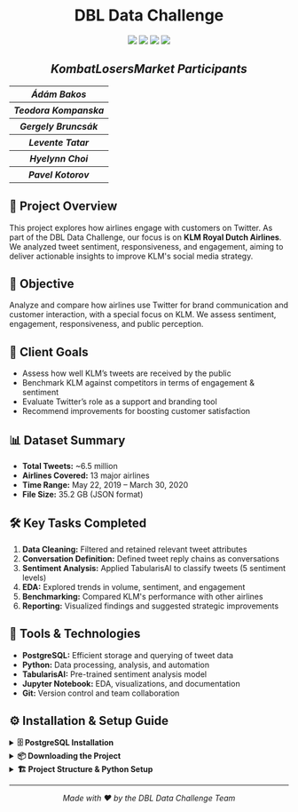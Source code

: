 <h1 align="center">DBL Data Challenge</h1>
<p align = "center">
   <img src = "https://img.shields.io/github/languages/count/TNKompanska19/DBL_KombatLosersMarket?style=for-the-badge">
   <img src = "https://img.shields.io/github/repo-size/TNKompanska19/DBL_KombatLosersMarket?style=for-the-badge">
   <img src = "https://img.shields.io/github/last-commit/TNKompanska19/DBL_KombatLosersMarket?style=for-the-badge">
   <img src = "https://img.shields.io/github/languages/top/TNKompanska19/DBL_KombatLosersMarket?style=for-the-badge">
</p>
<h2 align="center"><i>KombatLosersMarket Participants</i></h2>
  <table align="center">
  <tr>
    <th><i>Ádám Bakos</i></th>
  </tr>
  <tr>
    <th><i>Teodora Kompanska</i></th>
  </tr>
  <tr>
    <th><i>Gergely Bruncsák</i></th>
  </tr>
  <tr>
    <th><i>Levente Tatar</i></th>
  </tr> 
  <tr>
    <th><i>Hyelynn Choi</i></th>
  </tr> 
   <tr>
    <th><i>Pavel Kotorov</i></th>
  </tr> 
</table>
 <h2>📌 Project Overview</h2> 
 <p> This project explores how airlines engage with customers on Twitter. As part of the DBL Data Challenge, our focus is on <strong>KLM Royal Dutch Airlines</strong>. We analyzed tweet sentiment, responsiveness, and engagement, aiming to deliver actionable insights to improve KLM's social media strategy. </p> 
 <h2>🎯 Objective</h2> 
 <p> Analyze and compare how airlines use Twitter for brand communication and customer interaction, with a special focus on KLM. We assess sentiment, engagement, responsiveness, and public perception. </p>
 <h2>🏁 Client Goals</h2> 
 <ul> 
   <li>Assess how well KLM’s tweets are received by the public</li> 
   <li>Benchmark KLM against competitors in terms of engagement & sentiment</li> 
   <li>Evaluate Twitter’s role as a support and branding tool</li> <li>Recommend improvements for boosting customer satisfaction</li> 
 </ul> 
 <h2>📊 Dataset Summary</h2> 
 <ul> 
   <li><strong>Total Tweets:</strong> ~6.5 million</li> 
   <li><strong>Airlines Covered:</strong> 13 major airlines</li>
   <li><strong>Time Range:</strong> May 22, 2019 – March 30, 2020</li>
   <li><strong>File Size:</strong> 35.2 GB (JSON format)</li>
 </ul> 
 <h2>🛠️ Key Tasks Completed</h2> 
 <ol> 
   <li><strong>Data Cleaning:</strong> Filtered and retained relevant tweet attributes</li>
   <li><strong>Conversation Definition:</strong> Defined tweet reply chains as conversations</li>
   <li><strong>Sentiment Analysis:</strong> Applied TabularisAI to classify tweets (5 sentiment levels)</li> 
   <li><strong>EDA:</strong> Explored trends in volume, sentiment, and engagement</li> 
   <li><strong>Benchmarking:</strong> Compared KLM's performance with other airlines</li> 
   <li><strong>Reporting:</strong> Visualized findings and suggested strategic improvements</li> 
 </ol> 
 <h2>🧰 Tools & Technologies</h2> 
 <ul> 
   <li><strong>PostgreSQL:</strong> Efficient storage and querying of tweet data</li> 
   <li><strong>Python:</strong> Data processing, analysis, and automation</li>
   <li><strong>TabularisAI:</strong> Pre-trained sentiment analysis model</li> 
   <li><strong>Jupyter Notebook:</strong> EDA, visualizations, and documentation</li>
   <li><strong>Git:</strong> Version control and team collaboration</li> </ul>  </p>

<h2>⚙️ Installation & Setup Guide</h2>
<details> <summary><strong>🗄️ PostgreSQL Installation</strong></summary> 
  <h4>📍 On Windows/macOS:</h4> 
  <ol> 
    <li>Download and install from: <a href="https://www.postgresql.org/download/">https://www.postgresql.org/download/</a></li> 
    <li>Set a password for the <code>postgres</code> user during setup.</li> <li>Create a new database (e.g., <code>dbl_challenge</code>).</li> 
    <li>Use <code>pgAdmin</code> to run and manage queries.</li> 
  </ol> 
  <h4>🐧 On Linux:</h4> 
  <pre><code>sudo apt update sudo apt install postgresql postgresql-contrib sudo -u postgres createdb airline_tweets </code></pre> </details> 
  <details> <summary><strong>📦 Downloading the Project</strong></summary> 
    <h4>📂 Option 1: Clone via Git</h4> 
    <pre><code>git clone https://github.com/TNKompanska19/DBL_KombatLosersMarket</code></pre> 
    <h4>📁 Option 2: Download as ZIP</h4> <ol> <li>Visit <a href="https://github.com/TNKompanska19/DBL_KombatLosersMarket">GitHub Repository</a></li> 
      <li>Click the green <code>Code</code> button → <code>Download ZIP</code></li> <li>Extract the ZIP to your preferred location</li> 
    </ol> 
    <p>👉 After downloading, choose one of the subprojects to proceed: <code>Loading_Database/</code> or <code>DBL_Challenge/</code></p> 
  </details> 
  <details> <summary><strong>🏗️ Project Structure & Python Setup</strong></summary>
    <h3>📁 <code>1. Loading_Database/</code> – Build a Local Database</h3> 
    <p>Use this if you want to:</p> 
    <ul> 
      <li>Load and explore the full dataset locally</li>
      <li>Customize or run your own SQL queries</li> </ul> 
    <h4>🧰 Key Contents</h4> 
    <ul> 
      <li>JSON Loader Scripts</li> 
      <li>Schema Definitions</li> 
      <li>Conversation Miner</li> 
      <li>Sentiment Annotator</li> 
    </ul> 
    <h4>📚 Required Libraries</h4> 
    <pre><code>pip install pandas numpy seaborn matplotlib psycopg2 sqlalchemy plotly networkx scikit-learn transformers datasets scipy</code></pre> 
    <h4>⚙️ Configuration</h4> <p>Edit <code>configuration.py</code> with your environment details:</p> 
    <ul> 
      <li><code>DB_ADMIN_URL</code> – PostgreSQL admin connection string</li> 
      <li><code>NEW_DB_NAME</code> – Name of the new database</li> 
      <li><code>FOLDER</code> – Folder path for raw JSON</li> 
      <li><code>DATABASE_URL</code> – Main DB connection string</li> 
    </ul> 
    <pre><code>Format: postgresql://username:password@localhost:5432/database_name</code></pre> 
    <h4>🚀 Run</h4> <pre><code>cd Loading_Database/ python main.py </code></pre> <hr> 
    <h3>📁 <code>2. DBL_Challenge/</code> – Use Shared Database/ Or the one you created vie Loading_Database\main.py</h3> 
    <p>Use this if you want to:</p> 
    <ul> 
      <li>Generate plots and statistics from our presentations</li>
      <li>Skip creating a local DB</li> 
      <li>Connect to our hosted PostgreSQL DB</li>
      <li>Use the database that you created</li>
    </ul> 
    <h4>📦 Contents</h4> 
    <ul> 
      <li>Jupyter notebooks</li> 
      <li>SQL scripts</li> 
      <li>Visualization modules</li> 
    </ul> 
    <p>📚 Instructions & Structure:</p> <ul> 
      <li>conversations_tree_storage (presentation_3)</li>
        <ul>
        <li>conversations_tree_storage (presentation_3)</li>
        </ul>
      <li>map (presentation_3)</li>
        <ul>
        <li>conversations_tree_storage (presentation_3)</li>
        </ul>
      <li>presentation_1</li>
        <ul>
        <li>conversations_tree_storage (presentation_3)</li>
        </ul>
      <li>presentation_2</li>
        <ul>
        <li>conversations_tree_storage (presentation_3)</li>
        </ul>
      <li>sentiment_analysis (presentation_3)</li>
        <ul>
        <li>conversations_tree_storage (presentation_3)</li>
        </ul>
    </ul> </details>


<hr> <p align="center"> <em>Made with ❤️ by the DBL Data Challenge Team</em>
